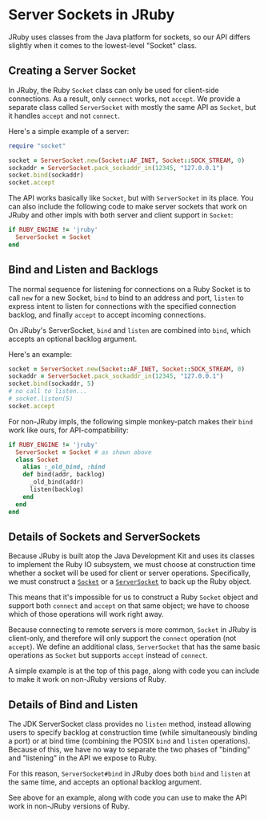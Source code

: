 Server Sockets in JRuby
=======================

JRuby uses classes from the Java platform for sockets, so our API differs slightly when it comes to the lowest-level "Socket" class.

Creating a Server Socket
------------------------

In JRuby, the Ruby ```Socket``` class can only be used for client-side connections. As a result, only ```connect``` works, not ```accept```. We provide a separate class called ```ServerSocket``` with mostly the same API as ```Socket```, but it handles ```accept``` and not ```connect```.

Here's a simple example of a server:

```ruby
require "socket"

socket = ServerSocket.new(Socket::AF_INET, Socket::SOCK_STREAM, 0)
sockaddr = ServerSocket.pack_sockaddr_in(12345, "127.0.0.1")
socket.bind(sockaddr)
socket.accept
```

The API works basically like ```Socket```, but with ```ServerSocket``` in its place. You can also include the following code to make server sockets that work on JRuby and other impls with both server and client support in ```Socket```:

```ruby
if RUBY_ENGINE != 'jruby'
  ServerSocket = Socket
end
```

Bind and Listen and Backlogs
----------------------------

The normal sequence for listening for connections on a Ruby Socket is to call `new` for a new Socket, `bind` to bind to an address and port, `listen` to express intent to listen for connections with the specified connection backlog, and finally `accept` to accept incoming connections.

On JRuby's ServerSocket, `bind` and `listen` are combined into `bind`, which accepts an optional backlog argument.

Here's an example:

```ruby
socket = ServerSocket.new(Socket::AF_INET, Socket::SOCK_STREAM, 0)
sockaddr = ServerSocket.pack_sockaddr_in(12345, "127.0.0.1")
socket.bind(sockaddr, 5)
# no call to listen...
# socket.listen(5)
socket.accept
```

For non-JRuby impls, the following simple monkey-patch makes their ```bind``` work like ours, for API-compatibility:

```ruby
if RUBY_ENGINE != 'jruby'
  ServerSocket = Socket # as shown above
  class Socket
    alias :_old_bind, :bind
    def bind(addr, backlog)
      _old_bind(addr)
      listen(backlog)
    end
  end
end
```

Details of Sockets and ServerSockets
------------------------------------

Because JRuby is built atop the Java Development Kit and uses its classes to implement the Ruby IO subsystem, we must choose at construction time whether a socket will be used for client or server operations. Specifically, we must construct a [```Socket```](http://docs.oracle.com/javase/6/docs/api/java/net/Socket.html) or a [```ServerSocket```](http://docs.oracle.com/javase/6/docs/api/java/net/ServerSocket.html) to back up the Ruby object.

This means that it's impossible for us to construct a Ruby ```Socket``` object and support both ```connect``` and ```accept``` on that same object; we have to choose which of those operations will work right away.

Because connecting to remote servers is more common, ```Socket``` in JRuby is client-only, and therefore will only support the ```connect``` operation (not ```accept```). We define an additional class, ```ServerSocket``` that has the same basic operations as ```Socket``` but supports ```accept``` instead of ```connect```.

A simple example is at the top of this page, along with code you can include to make it work on non-JRuby versions of Ruby.

Details of Bind and Listen
--------------------------

The JDK ServerSocket class provides no ```listen``` method, instead allowing users to specify backlog at construction time (while simultaneously binding a port) or at bind time (combining the POSIX ```bind``` and ```listen``` operations). Because of this, we have no way to separate the two phases of "binding" and "listening" in the API we expose to Ruby.

For this reason, ```ServerSocket#bind``` in JRuby does both ```bind``` and ```listen``` at the same time, and accepts an optional backlog argument.

See above for an example, along with code you can use to make the API work in non-JRuby versions of Ruby.
